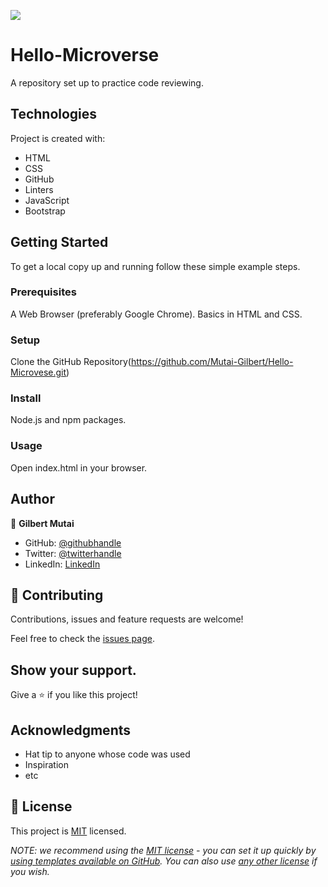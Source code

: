 ![](https://img.shields.io/badge/Microverse-blueviolet)
# Hello-Microverse
A repository set up to practice code reviewing. 

## Technologies

Project is created with:
* HTML
* CSS
* GitHub
* Linters
* JavaScript
* Bootstrap

## Getting Started

To get a local copy up and running follow these simple example steps.

### Prerequisites

A Web Browser (preferably Google Chrome).
Basics in HTML and CSS.

### Setup

Clone the GitHub Repository(https://github.com/Mutai-Gilbert/Hello-Microvese.git)

### Install
Node.js and npm packages.

### Usage

Open index.html in your browser.

## Author

👤 **Gilbert Mutai**

- GitHub: [@githubhandle](https://github.com/Mutai-Gilbert)
- Twitter: [@twitterhandle](https://twitter.com/@nerdmutai)
- LinkedIn: [LinkedIn](https://www.linkedin.com/in/mutai-gilbert-2a5a42137/)

## 🤝 Contributing

Contributions, issues and feature requests are welcome!

Feel free to check the [issues page](../../issues/).

## Show your support.

Give a ⭐️ if you like this project!

## Acknowledgments

- Hat tip to anyone whose code was used
- Inspiration
- etc

## 📝 License

This project is [MIT](./LICENSE) licensed.

_NOTE: we recommend using the [MIT license](https://choosealicense.com/licenses/mit/) - you can set it up quickly by [using templates available on GitHub](https://docs.github.com/en/communities/setting-up-your-project-for-healthy-contributions/adding-a-license-to-a-repository). You can also use [any other license](https://choosealicense.com/licenses/) if you wish._

